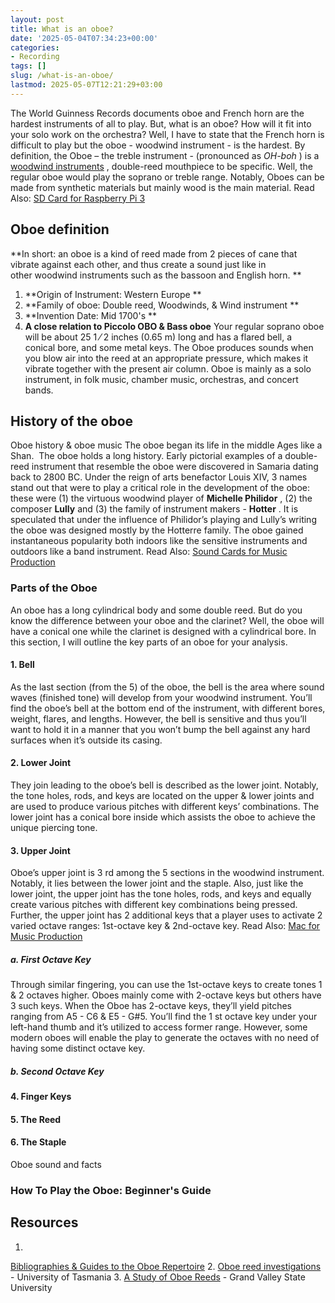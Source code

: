 ```yaml
---
layout: post
title: What is an oboe?
date: '2025-05-04T07:34:23+00:00'
categories:
- Recording
tags: []
slug: /what-is-an-oboe/
lastmod: 2025-05-07T12:21:29+03:00
---
```


The World Guinness Records documents oboe and French horn are the hardest instruments of all to play. But, what is an oboe? How will it fit into your solo work on the orchestra?
Well, I have to state that the French horn is difficult to play but the oboe - woodwind instrument - is the hardest. By definition, the Oboe – the treble instrument - (pronounced as
*OH-boh*
) is a
[woodwind instruments](https://en.wikipedia.org/wiki/Woodwind_instrument)
, double-reed mouthpiece to be specific.
Well, the regular oboe would play the soprano or treble range. Notably, Oboes can be made from synthetic materials but mainly wood is the main material. Read Also:
[SD Card for Raspberry Pi 3](https://pestpolicy.com/best-sd-card-for-raspberry-pi-3/)
## Oboe definition
**In short: an oboe is a kind of reed made from 2 pieces of cane that vibrate against each other, and thus create a sound just like in other woodwind instruments such as the bassoon and English horn. **
1. **Origin of Instrument: Western Europe **
2. **Family of oboe: Double reed, Woodwinds, & Wind instrument **
3. **Invention Date: Mid 1700's **
4. **A close relation to Piccolo OBO & Bass oboe**
Your regular soprano oboe will be about 25
1
⁄
2
inches (0.65 m) long and has a flared bell, a conical bore, and some metal keys.
The Oboe produces sounds when you blow air into the reed at an appropriate pressure, which makes it vibrate together with the present air column.
Oboe is mainly as a solo instrument, in folk music, chamber music, orchestras, and concert bands.
## History of the oboe
Oboe history & oboe music
The oboe began its life in the middle Ages like a Shan.  The oboe holds a long history. Early pictorial examples of a double-reed instrument that resemble the oboe were discovered in Samaria dating back to 2800 BC.
Under the reign of arts benefactor Louis XIV, 3 names stand out that were to play a critical role in the development of the oboe: these were (1) the virtuous woodwind player of
**Michelle Philidor**
, (2) the composer
**Lully**
and (3) the family of instrument makers -
**Hotter**
.
It is speculated that under the influence of Philidor’s playing and Lully’s writing the oboe was designed mostly by the Hotterre family.
The oboe gained instantaneous popularity both indoors like the sensitive instruments and outdoors like a band instrument.
Read Also:
[Sound Cards for Music Production](https://pestpolicy.com/best-sound-cards-for-music-production/)
### Parts of the Oboe
An oboe has a long cylindrical body and some double reed. But do you know the difference between your oboe and the clarinet?
Well, the oboe will have a conical one while the clarinet is designed with a cylindrical bore. In this section, I will outline the key parts of an oboe for your analysis.
#### 1. Bell
As the last section (from the 5) of the oboe, the bell is the area where sound waves (finished tone) will develop from your woodwind instrument.
You’ll find the oboe’s bell at the bottom end of the instrument, with different bores, weight, flares, and lengths.
However, the bell is sensitive and thus you’ll want to hold it in a manner that you won’t bump the bell against any hard surfaces when it’s outside its casing.
#### 2. Lower Joint
They join leading to the oboe’s bell is described as the lower joint.
Notably, the tone holes, rods, and keys are located on the upper & lower joints and are used to produce various pitches with different keys’ combinations.
The lower joint has a conical bore inside which assists the oboe to achieve the unique piercing tone.
#### 3. Upper Joint
Oboe’s upper joint is 3
rd
among the 5 sections in the woodwind instrument. Notably, it lies between the lower joint and the staple.
Also, just like the lower joint, the upper joint has the tone holes, rods, and keys and equally create various pitches with different key combinations being pressed.
Further, the upper joint has 2 additional keys that a player uses to activate 2 varied octave ranges: 1st-octave key & 2nd-octave key.
Read Also:
[Mac for Music Production](https://pestpolicy.com/best-mac-for-music-production/)
##### a. First Octave Key
Through similar fingering, you can use the 1st-octave keys to create tones 1 & 2 octaves higher. Oboes mainly come with 2-octave keys but others have 3 such keys. When the Oboe has 2-octave keys, they’ll yield pitches ranging from A5 - C6 & E5 - G#5.
You’ll find the 1
st
octave key under your left-hand thumb and it’s utilized to access former range. However, some modern oboes will enable the play to generate the octaves with no need of having some distinct octave key.
##### b. Second Octave Key
#### 4. Finger Keys
#### 5. The Reed
#### 6. The Staple
Oboe sound and facts
### How To Play the Oboe: Beginner's Guide
## Resources
1.
[Bibliographies & Guides to the Oboe Repertoire](https://researchguides.uoregon.edu/oboe/bibliographies)
2.
[Oboe reed investigations](https://eprints.utas.edu.au/12400/)
- University of Tasmania
3.
[A Study of Oboe Reeds](https://scholarworks.gvsu.edu/cgi/viewcontent.cgi?article=1119&context=sss)
- Grand Valley State University
